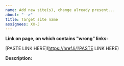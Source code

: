 ```yaml
---
name: Add new site(s), change already present...
about: "-->"
title: Target site name
assignees: XX-J
---
```



 **Link on page, on which contains "wrong" links:**

 [PASTE LINK HERE](https://href.li/?PASTE LINK HERE)

 **Description:**

 

